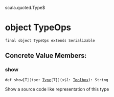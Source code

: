 scala.quoted.Type$
# object TypeOps

<pre><code class="language-scala" >final object TypeOps extends Serializable</pre></code>
## Concrete Value Members:
### show
<pre><code class="language-scala" >def show[T](tpe: <a href="../Type.md">Type</a>[T])(x$1: <a href="../Toolbox.md">Toolbox</a>): String</pre></code>
Show a source code like representation of this type

